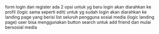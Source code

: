 form login dan register
ada 2 opsi 
untuk yg baru login akan diarahkan ke profil (logic sama seperti edit)
untuk yg sudah login akan diarahkan ke landing page
yang berisi list seluruh pengguna sosial media (logic landing page)
user bisa menggunakan button search untuk add friend dan mulai bersosial media
